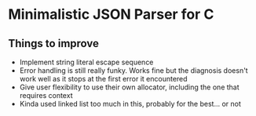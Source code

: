 # Minimalistic JSON Parser for C

## Things to improve
- Implement string literal escape sequence
- Error handling is still really funky. Works fine but the diagnosis doesn't \
  work well as it stops at the first error it encountered
- Give user flexibility to use their own allocator, including the one that requires context
- Kinda used linked list too much in this, probably for the best... or not
